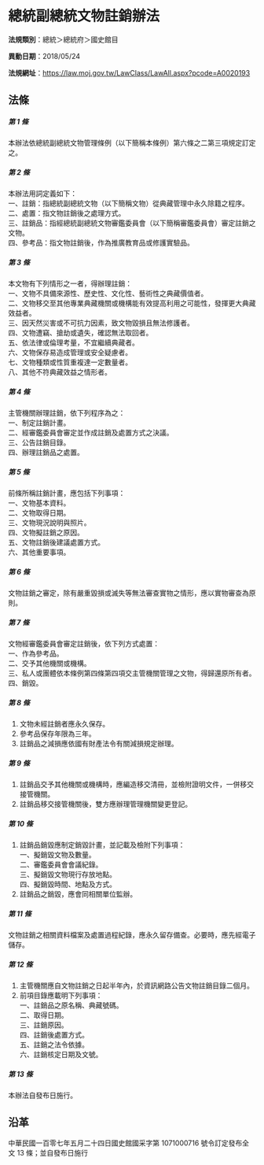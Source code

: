 # 總統副總統文物註銷辦法



**法規類別**：總統＞總統府＞國史館目

**異動日期**：2018/05/24  

**法規網址**：https://law.moj.gov.tw/LawClass/LawAll.aspx?pcode=A0020193



## 法條
##### 第 1 條
本辦法依總統副總統文物管理條例（以下簡稱本條例）第六條之二第三項規定訂定之。

##### 第 2 條
本辦法用詞定義如下：  
一、註銷：指總統副總統文物（以下簡稱文物）從典藏管理中永久除籍之程序。  
二、處置：指文物註銷後之處理方式。  
三、註銷品：指經總統副總統文物審鑑委員會（以下簡稱審鑑委員會）審定註銷之文物。  
四、參考品：指文物註銷後，作為推廣教育品或修護實驗品。

##### 第 3 條
本文物有下列情形之一者，得辦理註銷：  
一、文物不具備來源性、歷史性、文化性、藝術性之典藏價值者。  
二、文物移交至其他專業典藏機關或機構能有效提高利用之可能性，發揮更大典藏效益者。  
三、因天然災害或不可抗力因素，致文物毀損且無法修護者。  
四、文物遭竊、搶劫或遺失，確認無法取回者。  
五、依法律或倫理考量，不宜繼續典藏者。  
六、文物保存易造成管理或安全疑慮者。  
七、文物種類或性質重複達一定數量者。  
八、其他不符典藏效益之情形者。

##### 第 4 條
主管機關辦理註銷，依下列程序為之：  
一、制定註銷計畫。  
二、經審鑑委員會審定並作成註銷及處置方式之決議。  
三、公告註銷目錄。  
四、辦理註銷品之處置。

##### 第 5 條
前條所稱註銷計畫，應包括下列事項：  
一、文物基本資料。  
二、文物取得日期。  
三、文物現況說明與照片。  
四、文物擬註銷之原因。  
五、文物註銷後建議處置方式。  
六、其他重要事項。

##### 第 6 條
文物註銷之審定，除有嚴重毀損或滅失等無法審查實物之情形，應以實物審查為原則。

##### 第 7 條
文物經審鑑委員會審定註銷後，依下列方式處置：  
一、作為參考品。  
二、交予其他機關或機構。  
三、私人或團體依本條例第四條第四項交主管機關管理之文物，得歸還原所有者。  
四、銷毀。

##### 第 8 條
1. 文物未經註銷者應永久保存。
1. 參考品保存年限為三年。
1. 註銷品之減損應依國有財產法令有關減損規定辦理。

##### 第 9 條
1. 註銷品交予其他機關或機構時，應編造移交清冊，並檢附證明文件，一併移交接管機關。
1. 註銷品移交接管機關後，雙方應辦理管理機關變更登記。

##### 第 10 條
1. 註銷品銷毀應制定銷毀計畫，並記載及檢附下列事項：  
一、擬銷毀文物及數量。  
二、審鑑委員會會議紀錄。  
三、擬銷毀文物現行存放地點。  
四、擬銷毀時間、地點及方式。
1. 註銷品之銷毀，應會同相關單位監辦。

##### 第 11 條
文物註銷之相關資料檔案及處置過程紀錄，應永久留存備查。必要時，應先經電子儲存。

##### 第 12 條
1. 主管機關應自文物註銷之日起半年內，於資訊網路公告文物註銷目錄二個月。
1. 前項目錄應載明下列事項：  
一、註銷品之原名稱、典藏號碼。  
二、取得日期。  
三、註銷原因。  
四、註銷後處置方式。  
五、註銷之法令依據。  
六、註銷核定日期及文號。

##### 第 13 條
本辦法自發布日施行。

## 沿革
中華民國一百零七年五月二十四日國史館國采字第 1071000716 號令訂定發布全文 13 條；並自發布日施行
